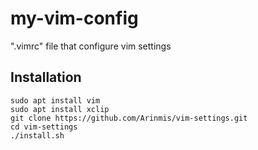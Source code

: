 # my-vim-config
".vimrc" file that configure vim settings

## Installation
    sudo apt install vim  
    sudo apt install xclip
    git clone https://github.com/Arinmis/vim-settings.git
    cd vim-settings
    ./install.sh
